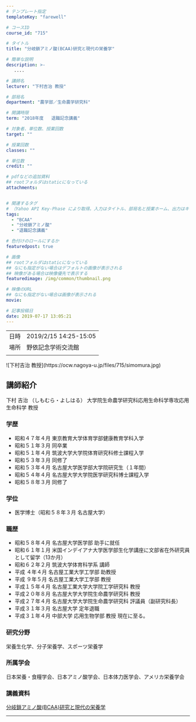 ```yaml
---
# テンプレート指定
templateKey: "farewell"

# コースID
course_id: "715"

# タイトル
title: "分岐鎖アミノ酸(BCAA)研究と現代の栄養学"

# 簡単な説明
description: >-
   ....

# 講師名
lecturer: "下村吉治 教授"

# 部局名
department: "農学部／生命農学研究科"

# 開講時限
term: "2018年度	退職記念講義"

# 対象者、単位数、授業回数
target: ""

# 授業回数
classes: ""

# 単位数
credit: ""

# pdfなどの追加資料
## rootフォルダはstaticになっている
attachments:


# 関連するタグ
# （Yahoo API Key-Phase により取得。入力はタイトル、部局名と授業ホーム、出力はキーフレーズ（tags））
tags:
  - "BCAA"
  - "分岐鎖アミノ酸"
  - "退職記念講義"

# 色付けのロールにするか
featuredpost: true

# 画像
## rootフォルダはstaticになっている
## なにも指定がない場合はデフォルトの画像が表示される
## 映像がある場合は映像優先で表示する
featuredimage: /img/common/thumbnail.png

# 映像のURL
## なにも指定がない場合は画像が表示される
movie: 

# 記事投稿日
date: 2019-07-17 13:05:21
---
```


|   |   |
|---|---|
| 日時 | 2019/2/15  14:25-15:05 |
| 場所 | 野依記念学術交流館 |
|   |   |





<p>
![下村吉治 教授](https://ocw.nagoya-u.jp/files/715/simomura.jpg) 
</p>

## 講師紹介

下村 吉治 （しもむら・よしはる） 大学院生命農学研究科応用生命科学専攻応用生命科学 教授

### 学歴
* 昭和４７年４月 東京教育大学体育学部健康教育学科入学
* 昭和５１年３月 同卒業
* 昭和５１年４月 筑波大学大学院体育研究科修士課程入学
* 昭和５３年３月 同修了
* 昭和５３年４月 名古屋大学医学部大学院研究生（１年間）
* 昭和５４年４月 名古屋大学大学院医学研究科博士課程入学
* 昭和５８年３月 同修了

### 学位
* 医学博士（昭和５８年３月 名古屋大学）

### 職歴
* 昭和５８年４月 名古屋大学医学部  助手に就任
* 昭和６１年１月 米国インデイアナ大学医学部生化学講座に文部省在外研究員として留学（13か月）
* 昭和６２年２月 筑波大学体育科学系 講師
* 平成 ４年４月 名古屋工業大学工学部 助教授
* 平成 ９年５月 名古屋工業大学工学部 教授
* 平成１５年４月 名古屋工業大学大学院工学研究科 教授
* 平成２０年８月 名古屋大学大学院生命農学研究科 教授
* 平成２７年４月 名古屋大学大学院生命農学研究科 評議員（副研究科長）
* 平成３１年３月 名古屋大学 定年退職
* 平成３１年４月 中部大学 応用生物学部 教授
現在に至る。

### 研究分野
栄養生化学、分子栄養学、スポーツ栄養学

### 所属学会
日本栄養・食糧学会、日本アミノ酸学会、日本体力医学会、アメリカ栄養学会




### 講義資料


[分岐鎖アミノ酸(BCAA)研究と現代の栄養学](https://ocw.nagoya-u.jp/files/715/shimomura_final_book.pdf) 

-----